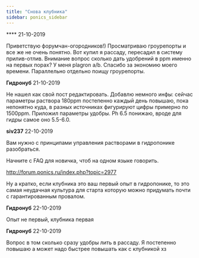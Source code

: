 ```yaml
---
title: "Снова клубника"
sidebar: ponics_sidebar
---
```


**** 21-10-2019

Приветствую форумчан-огородников!) Просматриваю гроурепорты и все же не очень понятно. Вот купил я рассаду, пересадил в систему прилив-отлив. Внимание вопрос сколько дать удобрений в ppm именно на первых порах? У меня plagron a/b. Спасибо за экономию моего времени. Параллельно отдельно поищу гроурепорты.


**Гидронуб** 21-10-2019

Не нашел как свой пост редактировать. Добавлю немного инфы: сейчас параметры раствора 180ppm постепенно каждый день повышаю, пока непонятно куда, в разных источниках фигурируют цифры примерно по 1500ppm. Приложил параметры удобры. Ph 6.5 понижаю, вроде для гидры самое оно 5.5-6.0.


**siv237** 22-10-2019

Вам нужно с принципами управления растворами в гидропонике разобраться.

Начните с FAQ для новичка, чтоб на одном языке говорить.

http://forum.ponics.ru/index.php?topic=2977

Ну а кратко, если клубника это ваш первый опыт в гидропонике, то это самая неудачная культура для старта которую можно придумать почти с гарантированным провалом.


**Гидронуб** 22-10-2019

Опыт не первый, клубника первая


**Гидронуб** 22-10-2019

Вопрос в том сколько сразу удобры лить в рассаду. Я постепенно повышаю а может надо быстрее повышать как с клубникой хз


